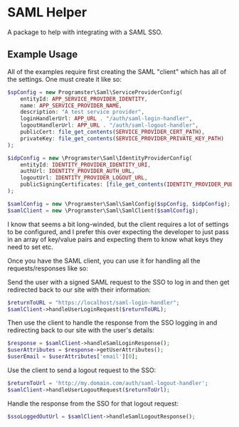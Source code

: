 # SAML Helper
A package to help with integrating with a SAML SSO.

## Example Usage
All of the examples require first creating the SAML "client" which has all of the settings. One must
create it like so:

```php
$spConfig = new Programster\Saml\ServiceProviderConfig(
    entityId: APP_SERVICE_PROVIDER_IDENTITY,
    name: APP_SERVICE_PROVIDER_NAME,
    description: "A test service provider",
    loginHandlerUrl: APP_URL . "/auth/saml-login-handler",
    logoutHandlerUrl: APP_URL . "/auth/saml-logout-handler",
    publicCert: file_get_contents(SERVICE_PROVIDER_CERT_PATH),
    privateKey: file_get_contents(SERVICE_PROVIDER_PRIVATE_KEY_PATH)
);

$idpConfig = new \Programster\Saml\IdentityProviderConfig(
    entityId: IDENTITY_PROVIDER_IDENTITY_URI,
    authUrl: IDENTITY_PROVIDER_AUTH_URL,
    logoutUrl: IDENTITY_PROVIDER_LOGOUT_URL,
    publicSigningCertificates: [file_get_contents(IDENTITY_PROVIDER_PUBLIC_SIGNING_CERT)],
);

$samlConfig = new \Programster\Saml\SamlConfig($spConfig, $idpConfig);
$samlClient = new \Programster\Saml\SamlClient($samlConfig);
```

I know that seems a bit long-winded, but the client requires a lot of settings to be configured, and
I prefer this over expecting the developer to just pass in an array of key/value pairs and expecting
them to know what keys they need to set etc.


Once you have the SAML client, you can use it for handling all the requests/responses like so:

Send the user with a signed SAML request to the SSO to log in and then
get redirected back to our site with their information:

```PHP
$returnToURL = "https://localhost/saml-login-handler";
$samlClient->handleUserLoginRequest($returnToURL);
```

Then use the client to handle the response from the SSO logging in and
redirecting back to our site with the user's details:
```PHP
$response = $samlClient->handleSamlLoginResponse();
$userAttributes = $response->getUserAttributes();
$userEmail = $userAttributes['email'][0];
```

Use the client to send a logout request to the SSO:
```PHP
$returnToUrl = 'http://my.domain.com/auth/saml-logout-handler';
$samlClient->handleUserLogoutRequest($returnToUrl);
```

Handle the response from the SSO for that logout request:
```PHP
$ssoLoggedOutUrl = $samlClient->handleSamlLogoutResponse();
```
